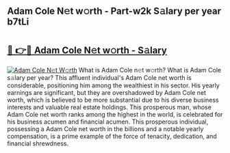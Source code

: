 ## Adam Cole N𝚎t w𝚘rth - Part-w2k S𝚊lary per year b7tLi

# <h2><a href="http://gc2bch7.nevu.top/?p=Adam+Cole">🔗 👉🔴 Adam Cole N𝚎t w𝚘rth - S𝚊lary</a></h2>

[![Adam Cole N𝚎t W𝚘rth](https://i.imgur.com/Oavwk0R.jpeg)](http://gc2bch7.nevu.top/?p=Adam+Cole)
What is Adam Cole n𝚎t w𝚘rth? What is Adam Cole s𝚊lary per year?
This affluent individual's Adam Cole net worth is considerable, positioning him among the wealthiest in his sector. His yearly earnings are significant, but they are overshadowed by Adam Cole net worth, which is believed to be more substantial due to his diverse business interests and valuable real estate holdings. This prosperous man, whose Adam Cole net worth ranks among the highest in the world, is celebrated for his business acumen and financial acumen. This prosperous individual, possessing a Adam Cole net worth in the billions and a notable yearly compensation, is a prime example of the force of tenacity, dedication, and financial shrewdness.
